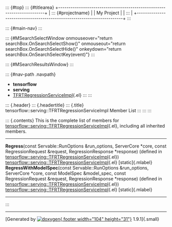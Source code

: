 ::: {#top}
::: {#titlearea}
+-----------------------------------------------------------------------+
| ::: {#projectname}                                                    |
| My Project                                                            |
| :::                                                                   |
+-----------------------------------------------------------------------+
:::

::: {#main-nav}
:::

::: {#MSearchSelectWindow onmouseover="return searchBox.OnSearchSelectShow()" onmouseout="return searchBox.OnSearchSelectHide()" onkeydown="return searchBox.OnSearchSelectKey(event)"}
:::

::: {#MSearchResultsWindow}
:::

::: {#nav-path .navpath}
-   **tensorflow**
-   **serving**
-   [TFRTRegressionServiceImpl](classtensorflow_1_1serving_1_1TFRTRegressionServiceImpl.html){.el}
:::
:::

::: {.header}
::: {.headertitle}
::: {.title}
tensorflow::serving::TFRTRegressionServiceImpl Member List
:::
:::
:::

::: {.contents}
This is the complete list of members for
[tensorflow::serving::TFRTRegressionServiceImpl](classtensorflow_1_1serving_1_1TFRTRegressionServiceImpl.html){.el},
including all inherited members.

  ----------------------------------------------------------------------------------------------------------------------------------------------------------------------------------------------------------------------------------------------------------------------------------------------------------------------- --------------------------------------------------------------------------------------------------------------------- -------------------
  **Regress**(const Servable::RunOptions &run\_options, ServerCore \*core, const RegressionRequest &request, RegressionResponse \*response) (defined in [tensorflow::serving::TFRTRegressionServiceImpl](classtensorflow_1_1serving_1_1TFRTRegressionServiceImpl.html){.el})                                              [tensorflow::serving::TFRTRegressionServiceImpl](classtensorflow_1_1serving_1_1TFRTRegressionServiceImpl.html){.el}   [static]{.mlabel}
  **RegressWithModelSpec**(const Servable::RunOptions &run\_options, ServerCore \*core, const ModelSpec &model\_spec, const RegressionRequest &request, RegressionResponse \*response) (defined in [tensorflow::serving::TFRTRegressionServiceImpl](classtensorflow_1_1serving_1_1TFRTRegressionServiceImpl.html){.el})   [tensorflow::serving::TFRTRegressionServiceImpl](classtensorflow_1_1serving_1_1TFRTRegressionServiceImpl.html){.el}   [static]{.mlabel}
  ----------------------------------------------------------------------------------------------------------------------------------------------------------------------------------------------------------------------------------------------------------------------------------------------------------------------- --------------------------------------------------------------------------------------------------------------------- -------------------
:::

------------------------------------------------------------------------

[Generated by [![doxygen](doxygen.svg){.footer width="104"
height="31"}](https://www.doxygen.org/index.html) 1.9.1]{.small}
